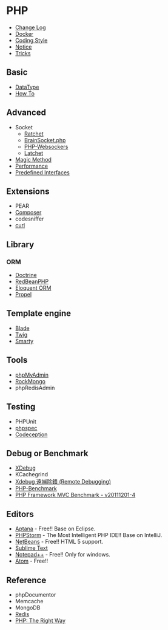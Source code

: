 PHP
===

* [Change Log](changelog.md)
* [Docker](docker.md)
* [Coding Style](coding-style.md)
* [Notice](notice.md)
* [Tricks](tricks.md)

Basic
-----

* [DataType](types.md)
* [How To](how-to.md)

Advanced
--------

* Socket
  * [Ratchet](https://github.com/ratchetphp/Ratchet)
  * [BrainSocket.php](https://github.com/BrainBoxLabs/brain-socket)
  * [PHP-Websockers](https://github.com/ghedipunk/PHP-Websockets)
  * [Latchet](https://github.com/sidneywidmer/Latchet)
* [Magic Method](magic-method.md)
* [Performance](performance.md)
* [Predefined Interfaces](predefined-interfaces.md)

Extensions
----------

* PEAR
* [Composer](composer.md)
* codesniffer
* [curl](curl.md)

Library
-------

### ORM

* [Doctrine](http://www.doctrine-project.org/)
* [RedBeanPHP](http://www.redbeanphp.com/index.php)
* [Eloquent ORM](https://laravel.com/docs/5.1/eloquent)
* [Propel](http://propelorm.org/)

Template engine
---------------

* [Blade](http://laravel.com/docs/templates)
* [Twig](http://twig.sensiolabs.org/)
* [Smarty](http://www.smarty.net/)

Tools
-----

* [phpMyAdmin](https://github.com/phpmyadmin/phpmyadmin)
* [RockMongo](http://rockmongo.com/)
* phpRedisAdmin

Testing
-------

* PHPUnit
* [phpspec](http://www.phpspec.net/)
* [Codeception](http://codeception.com/)

Debug or Benchmark
------------------

* [XDebug](http://xdebug.org/)
* KCachegrind
* [Xdebug 遠端除錯 (Remote Debugging)](http://blog.crboy.net/2012/06/xdebug-remote-debugging.html)
* [PHP-Benchmark](http://victorjonsson.github.io/PHP-Benchmark/)
* [PHP Framework MVC Benchmark - v20111201-4](http://www.ruilog.com/blog/view/b6f0e42cf705.html)

Editors
-------

* [Aptana](http://www.aptana.com/) - Free!! Base on Eclipse.
* [PHPStorm](https://www.jetbrains.com/phpstorm/) - The Most Intelligent PHP IDE!! Base on IntelliJ.
* [NetBeans](https://netbeans.org/) - Free!! HTML 5 support.
* [Sublime Text](http://www.sublimetext.com/)
* [Notepad++](http://notepad-plus-plus.org/) - Free!! Only for windows.
* [Atom](https://atom.io/) - Free!!

Reference
---------

* phpDocumentor
* Memcache
* MongoDB
* [Redis](https://github.com/phpredis/phpredis)
* [PHP: The Right Way](http://laravel-taiwan.github.io/php-the-right-way/)
